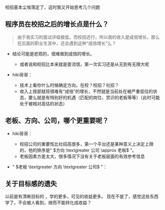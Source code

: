 校招基本尘埃落定了，这时我又开始思考几个问题

## 程序员在校招之后的增长点是什么？
>由于我实习的面试评级极低，而校招还行，所以我的收入是成倍增长，那么在后面的职业生涯中，还会遇到这种“成倍增长”么？

+ 结论可能是悲观的，很难做到成倍的增长。
	+ 或者说和校招比本来就是耍流氓，第一次实习还是从无到有无限大呢

+ hiki哥哥：
	+ 技术上看你什么时候确定方向，在校？校招？社招？
	+ 收入上按部就班很难有“成倍”的增长，不然就是当前处在被严重低估的状态，要么就是有特别好的机遇（匹配的岗位、赏识的老板等等）（此时可能处于被相对高估的状态）

## 老板、方向、公司，哪个更重要呢？

+ hiki哥哥：
	+ 校招公司的重要性比社招高很多，第一个平台还是某种意义上决定上限的，他的排序是" $方向 \textgreater 公司 \approx 老板$ "。
	+ 老板因素方差太大，很多情况下没有关于老板层面的有效参考信息

+ " $老板 \textgreater 方向 \textgreater 公司$ "：

## 关于目标感的遗失

以前是有清晰目标的 ，学的更多，可见的收益更多。
现在不是了，感觉这些东西学了，不会被人看到，继而不能转化成收益？